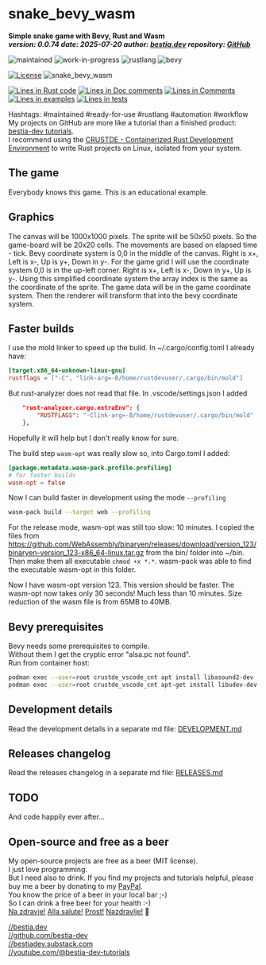 <!-- markdownlint-disable MD041 -->
[//]: # (auto_md_to_doc_comments segment start A)

# snake_bevy_wasm

[//]: # (auto_cargo_toml_to_md start)

**Simple snake game with Bevy, Rust and Wasm**  
***version: 0.0.74 date: 2025-07-20 author: [bestia.dev](https://bestia.dev) repository: [GitHub](https://github.com/bestia-dev/snake_bevy_wasm)***

 ![maintained](https://img.shields.io/badge/maintained-green)
 ![work-in-progress](https://img.shields.io/badge/work_in_progress-yellow)
 ![rustlang](https://img.shields.io/badge/rustlang-orange)
 ![bevy](https://img.shields.io/badge/bevy-orange)

[//]: # (auto_cargo_toml_to_md end)

 [![License](https://img.shields.io/badge/license-MIT-blue.svg)](https://github.com/bestia-dev/snake_bevy_wasm/blob/master/LICENSE)
 ![snake_bevy_wasm](https://bestia.dev/webpage_hit_counter/get_svg_image/1481465721.svg)

[//]: # (auto_lines_of_code start)
[![Lines in Rust code](https://img.shields.io/badge/Lines_in_Rust-395-green.svg)](https://github.com/bestia-dev/snake_bevy_wasm/)
[![Lines in Doc comments](https://img.shields.io/badge/Lines_in_Doc_comments-107-blue.svg)](https://github.com/bestia-dev/snake_bevy_wasm/)
[![Lines in Comments](https://img.shields.io/badge/Lines_in_comments-43-purple.svg)](https://github.com/bestia-dev/snake_bevy_wasm/)
[![Lines in examples](https://img.shields.io/badge/Lines_in_examples-0-yellow.svg)](https://github.com/bestia-dev/snake_bevy_wasm/)
[![Lines in tests](https://img.shields.io/badge/Lines_in_tests-0-orange.svg)](https://github.com/bestia-dev/snake_bevy_wasm/)

[//]: # (auto_lines_of_code end)

Hashtags: #maintained #ready-for-use #rustlang #automation #workflow  
My projects on GitHub are more like a tutorial than a finished product: [bestia-dev tutorials](https://github.com/bestia-dev/tutorials_rust_wasm).  
I recommend using the [CRUSTDE - Containerized Rust Development Environment](https://github.com/CRUSTDE-ContainerizedRustDevEnv/crustde_cnt_img_pod) to write Rust projects on Linux, isolated from your system.  

## The game

Everybody knows this game. This is an educational example.

## Graphics

The canvas will be 1000x1000 pixels. The sprite will be 50x50 pixels. So the game-board will be 20x20 cells.
The movements are based on elapsed time - tick.
Bevy coordinate system is 0,0 in the middle of the canvas. Right is x+, Left is x-, Up is y+, Down in y-.
For the game grid I will use the coordinate system 0,0 is in the up-left corner. Right is x+, Left is x-, Down in y+, Up is y-.
Using this simplified coordinate system the array index is the same as the coordinate of the sprite.
The game data will be in the game coordinate system. Then the renderer will transform that into the bevy coordinate system.
 

## Faster builds

I use the mold linker to speed up the build. In ~/.cargo/config.toml I already have:

```toml
[target.x86_64-unknown-linux-gnu]
rustflags = ["-C", "link-arg=-B/home/rustdevuser/.cargo/bin/mold"]
```

But rust-analyzer does not read that file. In .vscode/settings.json I added

```json
    "rust-analyzer.cargo.extraEnv": {
        "RUSTFLAGS": "-Clink-arg=-B/home/rustdevuser/.cargo/bin/mold"
    },
```

Hopefully it will help but I don't really know for sure.

The build step `wasm-opt` was really slow so, into Cargo.toml I added:

```toml
[package.metadata.wasm-pack.profile.profiling]
# for faster builds
wasm-opt = false
```

Now I can build faster in development using the mode `--profiling`

```bash
wasm-pack build --target web --profiling
```

For the release mode, wasm-opt was still too slow: 10 minutes.
I copied the files from <https://github.com/WebAssembly/binaryen/releases/download/version_123/binaryen-version_123-x86_64-linux.tar.gz> from the bin/ folder into ~/bin. Then make them all executable `chmod +x *.*`. wasm-pack was able to find the executable wasm-opt in this folder.  

Now I have wasm-opt version 123. This version should be faster.
The wasm-opt now takes only 30 seconds! Much less than 10 minutes.
Size reduction of the wasm file is from 65MB to 40MB.

## Bevy prerequisites

Bevy needs some prerequisites to compile.  
Without them I get the cryptic error "alsa.pc not found".  
Run from container host:

```bash
podman exec --user=root crustde_vscode_cnt apt install libasound2-dev
podman exec --user=root crustde_vscode_cnt apt-get install libudev-dev
```



## Development details

Read the development details in a separate md file:
[DEVELOPMENT.md](DEVELOPMENT.md)

## Releases changelog

Read the releases changelog in a separate md file:
[RELEASES.md](RELEASES.md)

## TODO

And code happily ever after...

## Open-source and free as a beer

My open-source projects are free as a beer (MIT license).  
I just love programming.  
But I need also to drink. If you find my projects and tutorials helpful, please buy me a beer by donating to my [PayPal](https://paypal.me/LucianoBestia).  
You know the price of a beer in your local bar ;-)  
So I can drink a free beer for your health :-)  
[Na zdravje!](https://translate.google.com/?hl=en&sl=sl&tl=en&text=Na%20zdravje&op=translate) [Alla salute!](https://dictionary.cambridge.org/dictionary/italian-english/alla-salute) [Prost!](https://dictionary.cambridge.org/dictionary/german-english/prost) [Nazdravlje!](https://matadornetwork.com/nights/how-to-say-cheers-in-50-languages/) 🍻

[//bestia.dev](https://bestia.dev)  
[//github.com/bestia-dev](https://github.com/bestia-dev)  
[//bestiadev.substack.com](https://bestiadev.substack.com)  
[//youtube.com/@bestia-dev-tutorials](https://youtube.com/@bestia-dev-tutorials)  

[//]: # (auto_md_to_doc_comments segment end A)
